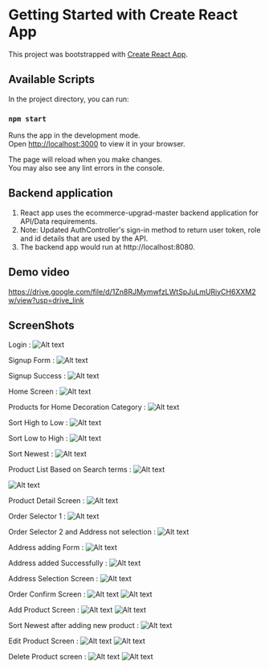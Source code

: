 # Getting Started with Create React App

This project was bootstrapped with [Create React App](https://github.com/facebook/create-react-app).

## Available Scripts

In the project directory, you can run:

### `npm start`

Runs the app in the development mode.\
Open [http://localhost:3000](http://localhost:3000) to view it in your browser.

The page will reload when you make changes.\
You may also see any lint errors in the console.

## Backend application

1. React app uses the ecommerce-upgrad-master backend application for API/Data requirements.
2. Note: Updated AuthController's sign-in method to return user token, role and id details that are used by the API.
3. The backend app would run at http://localhost:8080.

## Demo video
https://drive.google.com/file/d/1Zn8RJMymwfzLWtSpJuLmURiyCH6XXM2w/view?usp=drive_link

## ScreenShots
Login : 
![Alt text](.screenshots/0_login_screen.png)

Signup Form :
![Alt text](.screenshots/1_signup_screen.png) 

Signup Success :
![Alt text](.screenshots/2_signup_success.png) 

Home Screen :
![Alt text](.screenshots/3_home_screen.png) 

Products for Home Decoration Category :
![Alt text](.screenshots/4_home_decoration_category.png) 

Sort High to Low :
![Alt text](.screenshots/5_sort_high_to_low.png) 

Sort Low to High : 
![Alt text](.screenshots/6_sort_low_to_high.png) 

Sort Newest : 
![Alt text](.screenshots/7_sort_newest.png) 

Product List Based on Search terms :
![Alt text](.screenshots/8_product_showing_basedon_search_terms.png) 

![Alt text](.screenshots/9_show_the_item_with_matching_text.png) 

Product Detail Screen :
![Alt text](.screenshots/10_product_detail_screen.png) 

Order Selector 1 :
![Alt text](.screenshots/11_order_selector_screen1.png) 

Order Selector 2 and Address not selection : 
![Alt text](.screenshots/12_address_not_selection_error.png) 

Address adding Form : 
![Alt text](.screenshots/13_address_add_screen.png) 

Address added Successfully : 
![Alt text](.screenshots/14_address_added_successfully.png) 

Address Selection Screen :
![Alt text](.screenshots/13_1_address_selection_screen.png)

Order Confirm Screen :
![Alt text](.screenshots/15_confirm_order.png) 
![Alt text](.screenshots/16_order_placed_successfully.png) 

Add Product Screen :
![Alt text](.screenshots/17_add_product_screen.png) 
![Alt text](.screenshots/18_add_product_success.png) 

Sort Newest after adding new product : 
![Alt text](.screenshots/19_sort_newest_after_adding_product.png) 

Edit Product Screen : 
![Alt text](.screenshots/20_edit_product_screen.png) 
![Alt text](.screenshots/21_edit_product_success.png) 

Delete Product screen : 
![Alt text](.screenshots/22_delete_product_confirmation.png)
![Alt text](.screenshots/23_delete_product_success.png)
